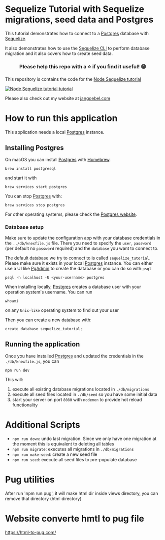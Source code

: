 # Sequelize Tutorial with Sequelize migrations, seed data and Postgres

This tutorial demonstrates how to connect to a [Postgres](https://www.postgresql.org) database with [Sequelize](https://sequelize.org/master/).

It also demonstrates how to use the [Sequelize CLI](https://sequelize.org/master/manual/migrations.html) to perform database migration and it also covers how to create seed data.

<h3 align="center">Please help this repo with a ⭐️ if you find it useful! 😁</h3>

This repository is contains the code for the [Node Sequelize tutorial](http://youtube.com/watch?v=Eu-h3iUk45o)

[![Node Sequelize tutorial tutorial](images/sequelize-node-postgres-tutorial.png)](http://youtube.com/watch?v=Eu-h3iUk45o)

Please also check out my website at [jangoebel.com](https://jangoebel.com)

# How to run this application

This application needs a local [Postgres](https://www.postgresql.org) instance.

## Installing Postgres

On macOS you can install [Postgres](https://www.postgresql.org) with [Homebrew](https://brew.sh/).

```
brew install postgresql
```

and start it with

```
brew services start postgres
```

You can stop [Postgres](https://www.postgresql.org) with:

```
brew services stop postgres
```

For other operating systems, please check the [Postgres website](https://www.postgresql.org/download/).

### Database setup

Make sure to update the configuration app with your database credentials in the `../db/knexfile.js` file.
There you need to specify the `user`, `password` (per default no `password` required) and the `database` you want to connect to.

The default database we try to connect to is called `sequelize_tutorial`. Please make sure it exists in your local [Postgres](https://www.postgresql.org) instance. You can either use a UI like [PgAdmin](https://www.pgadmin.org) to create the database or you can do so with `psql`

```
psql -h localhost -U <your-username> postgres
```

When installing locally, [Postgres](https://www.postgresql.org) creates a database user with your operation system's username.
You can run

```
whoami
```

on any `Unix-like` operating system to find out your user

Then you can create a new database with:

```
create database sequelize_tutorial;
```

## Running the application

Once you have installed [Postgres](https://www.postgresql.org) and updated the credentials in the `./db/knexfile.js`, you can

```
npm run dev
```

This will:

1. execute all existing database migrations located in `./db/migrations`
2. execute all seed files located in `./db/seed` so you have some initial data
3. start your server on port `8080` with `nodemon` to provide hot reload functionality

# Additional Scripts

- `npm run down`: undo last migration. Since we only have one migration at the moment this is equivalent to deleting all tables
- `npm run migrate`: executes all migrations in `./db/migrations`
- `npm run make-seed`: create a new seed file
- `npm run seed`: execute all seed files to pre-populate database

# Pug utilities
After run 'npm run pug', it will make html dir inside views directory, you can remove that directory (html directory)

# Website converte hmtl to pug file 
https://html-to-pug.com/
